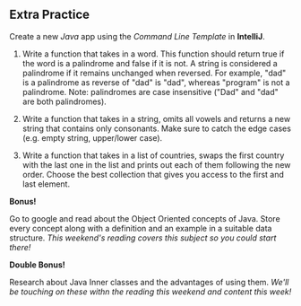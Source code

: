 ## Extra Practice

Create a new _Java_ app using the _Command Line Template_ in **IntelliJ**.

1. Write a function that takes in a word. This function should return true if the word is a palindrome and false if it is not. A string is considered a palindrome if it remains unchanged when reversed. For example, "dad" is a palindrome as reverse of "dad" is "dad", whereas "program" is not a palindrome. Note: palindromes are case insensitive ("Dad" and "dad" are both palindromes).

2. Write a function that takes in a string, omits all vowels and returns a new string that contains only consonants. Make sure to catch the edge cases (e.g. empty string, upper/lower case).

3. Write a function that takes in a list of countries, swaps the first country with the last one in the list and prints out each of them following the new order. Choose the best collection that gives you access to the first and last element.

**Bonus!**

Go to google and read about the Object Oriented concepts of Java. Store every concept along with a definition and an example in a suitable data structure. _This weekend's reading covers this subject so you could start there!_

**Double Bonus!**

Research about Java Inner classes and the advantages of using them. _We'll be touching on these withn the reading this weekend and content this week!_
